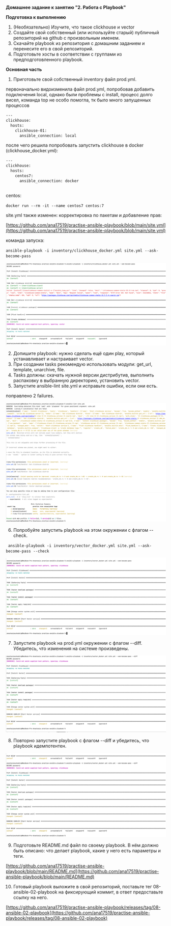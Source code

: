 **Домашнее задание к занятию "2. Работа с Playbook"**

**Подготовка к выполнению**
1. (Необязательно) Изучите, что такое clickhouse и vector
2. Создайте свой собственный (или используйте старый) публичный репозиторий на github с произвольным именем.
3. Скачайте playbook из репозитория с домашним заданием и перенесите его в свой репозиторий.
4. Подготовьте хосты в соответствии с группами из предподготовленного playbook.

**Основная часть**

1. Приготовьте свой собственный inventory файл prod.yml.

первоначально видоизменила файл prod.yml, попробовав добавить подключения local, однако были проблемы с install, процесс долго висел, 
команда top не особо помогла, тк было много запущенных процессов
```
---
clickhouse:
  hosts:
    clickhouse-01:
      ansible_connection: local
```

после чего решила попробовать запустить clickhouse в docker (clickhouse_docker.yml):

```
---
clickhouse:
  hosts:
    centos7:
      ansible_connection: docker
      
```      
centos:

`docker run --rm -it --name centos7 centos:7`

site.yml также изменен: корректировка по пакетам и добавление прав:

[https://github.com/ana17519/practise-ansible-playbook/blob/main/site.yml](https://github.com/ana17519/practise-ansible-playbook/blob/main/site.yml)

команда запуска:

` ansible-playbook -i inventory/clickhouse_docker.yml site.yml --ask-become-pass `

![img.png](images/img168.png)

2. Допишите playbook: нужно сделать ещё один play, который устанавливает и настраивает vector.
3. При создании tasks рекомендую использовать модули: get_url, template, unarchive, file. 
4. Tasks должны: скачать нужной версии дистрибутив, выполнить распаковку в выбранную директорию, установить vector.
5. Запустите ansible-lint site.yml и исправьте ошибки, если они есть.

поправлено 2 failures.

![img.png](images/img169.png)
![img.png](images/img170.png)

6. Попробуйте запустить playbook на этом окружении с флагом --check.

` ansible-playbook -i inventory/vector_docker.yml site.yml --ask-become-pass --check`

![img.png](images/img171.png)

7. Запустите playbook на prod.yml окружении с флагом --diff. Убедитесь, что изменения на системе произведены.

![img.png](images/img172.png)

8. Повторно запустите playbook с флагом --diff и убедитесь, что playbook идемпотентен.

![img.png](images/img173.png)

9. Подготовьте README.md файл по своему playbook. В нём должно быть описано: 
что делает playbook, какие у него есть параметры и теги.

[https://github.com/ana17519/practise-ansible-playbook/blob/main/README.md](https://github.com/ana17519/practise-ansible-playbook/blob/main/README.md)

10. Готовый playbook выложите в свой репозиторий, поставьте тег 08-ansible-02-playbook 
на фиксирующий коммит, в ответ предоставьте ссылку на него.

[https://github.com/ana17519/practise-ansible-playbook/releases/tag/08-ansible-02-playbook](https://github.com/ana17519/practise-ansible-playbook/releases/tag/08-ansible-02-playbook)